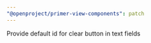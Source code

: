 ```yaml
---
"@openproject/primer-view-components": patch
---
```


Provide default id for clear button in text fields
